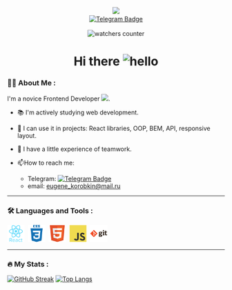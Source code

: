 <div id="header" align="center">
  <img src="https://media.giphy.com/media/gjrYDwbjnK8x36xZIO/giphy.gif" width="200"/>
</div>

<div id="badges" align="center">
  <a href="https://t.me/EugeneKGen">
    <img src="https://cdn-icons-png.flaticon.com/512/5968/5968804.png" alt="Telegram Badge" width="50"/>
  </a>
</div>
<br/>
<div id="counter" align="center">
  <img src="https://komarev.com/ghpvc/?username=EugeneCod&color=green&style=flat-square" alt="watchers counter" />
</div>

<h1  align="center">
  Hi there
  <img src="https://media.giphy.com/media/hvRJCLFzcasrR4ia7z/giphy.gif" alt="hello" width="30px"
</h1>

### :man_technologist: About Me :
I'm a novice Frontend Developer <img src="https://media.giphy.com/media/WUlplcMpOCEmTGBtBW/giphy.gif" width="30">.
- :books: I'm actively studying web development.

- :briefcase: I can use it in projects: React libraries, OOP, BEM, API, responsive layout.

- :handshake: I have a little experience of teamwork.

- :mailbox:How to reach me: 
  - Telegram: <a href="https://t.me/EugeneKGen"><img src="https://cdn-icons-png.flaticon.com/512/5968/5968804.png" alt="Telegram Badge" width="14"/></a>
  - email: eugene_korobkin@mail.ru
  
---

### :hammer_and_wrench: Languages and Tools :
  <div>
  <img src="https://github.com/devicons/devicon/blob/master/icons/react/react-original-wordmark.svg" title="React" alt="React" width="40" height="40"/>&nbsp;
  <img src="https://github.com/devicons/devicon/blob/master/icons/css3/css3-plain-wordmark.svg"  title="CSS3" alt="CSS" width="40" height="40"/>&nbsp;
  <img src="https://github.com/devicons/devicon/blob/master/icons/html5/html5-original.svg" title="HTML5" alt="HTML" width="40" height="40"/>&nbsp;
  <img src="https://github.com/devicons/devicon/blob/master/icons/javascript/javascript-original.svg" title="JavaScript" alt="JavaScript" width="40" height="40"/>&nbsp;
  <img src="https://github.com/devicons/devicon/blob/master/icons/git/git-original-wordmark.svg" title="Git" **alt="Git" width="40" height="40"/>
</div>
  
---

### :fire: My Stats :
[![GitHub Streak](http://github-readme-streak-stats.herokuapp.com?user=EugeneCod&theme=dark&background=000000)](https://git.io/streak-stats)
[![Top Langs](https://github-readme-stats.vercel.app/api/top-langs/?username=EugeneCod&layout=compact&theme=vision-friendly-dark)](https://github.com/anuraghazra/github-readme-stats)
